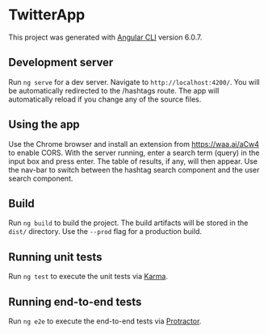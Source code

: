 # TwitterApp

This project was generated with [Angular CLI](https://github.com/angular/angular-cli) version 6.0.7.

## Development server

Run `ng serve` for a dev server. Navigate to `http://localhost:4200/`. You will be automatically redirected to the /hashtags route. The app will automatically reload if you change any of the source files.


## Using the app
Use the Chrome browser and install an extension from​ https://waa.ai/aCw4 to enable CORS.
With the server running, enter a search term (query) in the input box and press enter. The table of results, if any, will then appear. Use the nav-bar to switch between the hashtag search component and the user search component. 


## Build

Run `ng build` to build the project. The build artifacts will be stored in the `dist/` directory. Use the `--prod` flag for a production build.

## Running unit tests

Run `ng test` to execute the unit tests via [Karma](https://karma-runner.github.io).

## Running end-to-end tests

Run `ng e2e` to execute the end-to-end tests via [Protractor](http://www.protractortest.org/).


